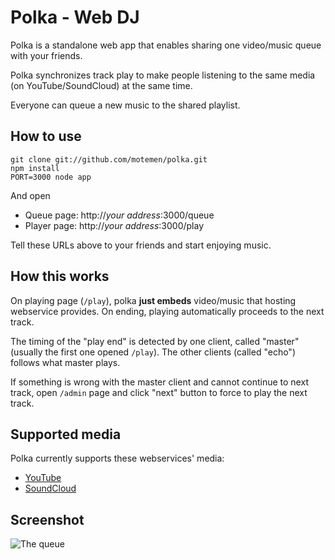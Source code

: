 Polka - Web DJ
==============

Polka is a standalone web app that enables sharing one video/music queue with your friends.

Polka synchronizes track play to make people listening to the same media (on YouTube/SoundCloud) at the same time.

Everyone can queue a new music to the shared playlist.

How to use
----------

	git clone git://github.com/motemen/polka.git
	npm install
	PORT=3000 node app

And open

 * Queue page: http://<var>your address</var>:3000/queue
 * Player page: http://<var>your address</var>:3000/play

Tell these URLs above to your friends and start enjoying music.

How this works
--------------

On playing page (`/play`), polka **just embeds** video/music that hosting webservice provides. On ending, playing automatically proceeds to the next track.

The timing of the "play end" is detected by one client, called "master" (usually the first one opened `/play`). The other clients (called "echo") follows what master plays.

If something is wrong with the master client and cannot continue to next track, open `/admin` page and click "next" button to force to play the next track.

Supported media
---------------

Polka currently supports these webservices' media:

 * [YouTube](http://www.youtube.com/)
 * [SoundCloud](http://soundcloud.com/)

Screenshot
----------

![The queue](https://lh3.googleusercontent.com/-KQS239wqsIw/UHa_KARdrtI/AAAAAAAAF14/QA2icP1v5ZQ/s880/%E3%82%B9%E3%82%AF%E3%83%AA%E3%83%BC%E3%83%B3%E3%82%B7%E3%83%A7%E3%83%83%E3%83%88%EF%BC%882012-10-11+21.43.14%EF%BC%89.png)
